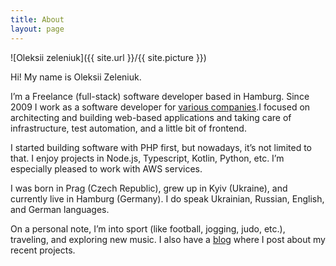 ```yaml
---
title: About
layout: page
---
```


![Oleksii zeleniuk]({{ site.url }}/{{ site.picture }})

Hi! My name is Oleksii Zeleniuk.

I’m a Freelance (full-stack) software developer based in Hamburg. Since 2009 I work as a software developer for <a href="/references">various companies</a>.I focused on architecting and building web-based applications and taking care of infrastructure, test automation, and a little bit of frontend.

I started building software with PHP first, but nowadays, it’s not limited to that. I enjoy projects in Node.js, Typescript, Kotlin, Python, etc. I’m especially pleased to work with AWS services.

I was born in Prag (Czech Republic), grew up in Kyiv (Ukraine), and currently live in Hamburg (Germany).
I do speak Ukrainian, Russian, English, and German languages.

On a personal note, I’m into sport (like football, jogging, judo, etc.), traveling, and exploring new music. I also have a <a href="https://alexzelenuyk.medium.com/">blog</a> where I post about my recent projects.
